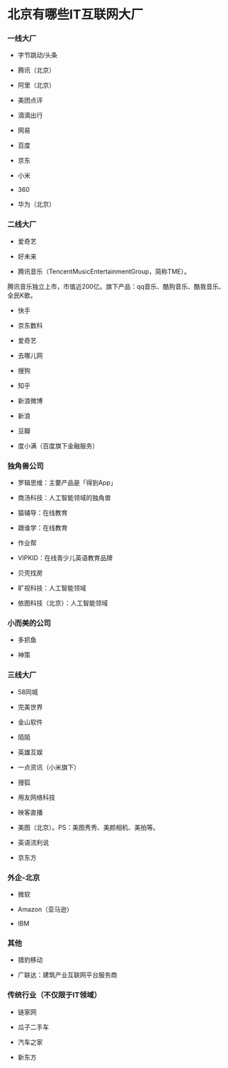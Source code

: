 
# 北京有哪些IT互联网大厂
### 一线大厂

- 字节跳动/头条

- 腾讯（北京）

- 阿里（北京）

- 美团点评

- 滴滴出行

- 网易

- 百度

- 京东

- 小米

- 360

- 华为（北京）

### 二线大厂

- 爱奇艺

- 好未来

- 腾讯音乐（TencentMusicEntertainmentGroup，简称TME）。

腾讯音乐独立上市，市值近200亿。旗下产品：qq音乐、酷狗音乐、酷我音乐、全民K歌。

- 快手

- 京东数科

- 爱奇艺

- 去哪儿网

- 搜狗

- 知乎

- 新浪微博

- 新浪

- 豆瓣

- 度小满（百度旗下金融服务）

### 独角兽公司

- 罗辑思维：主要产品是「得到App」

- 商汤科技：人工智能领域的独角兽

- 猿辅导：在线教育

- 跟谁学：在线教育

- 作业帮

- VIPKID：在线青少儿英语教育品牌

- 贝壳找房

- 旷视科技：人工智能领域

- 依图科技（北京）：人工智能领域


### 小而美的公司

- 多抓鱼

- 神策

### 三线大厂

- 58同城

- 完美世界

- 金山软件

- 陌陌

- 英雄互娱

- 一点资讯（小米旗下）

- 搜狐

- 用友网络科技

- 映客直播

- 美图（北京）。PS：美图秀秀、美颜相机、美拍等。

- 英语流利说

- 京东方

### 外企-北京

- 微软

- Amazon（亚马逊）

- IBM

### 其他

- 猎豹移动

- 广联达：建筑产业互联网平台服务商

### 传统行业（不仅限于IT领域）

- 链家网

- 瓜子二手车

- 汽车之家

- 新东方




